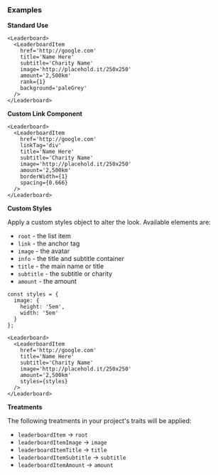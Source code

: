 ### Examples

**Standard Use**

```
<Leaderboard>
  <LeaderboardItem
    href='http://google.com'
    title='Name Here'
    subtitle='Charity Name'
    image='http://placehold.it/250x250'
    amount='2,500km'
    rank={1}
    background='paleGrey'
  />
</Leaderboard>
```

**Custom Link Component**

```
<Leaderboard>
  <LeaderboardItem
    href='http://google.com'
    linkTag='div'
    title='Name Here'
    subtitle='Charity Name'
    image='http://placehold.it/250x250'
    amount='2,500km'
    borderWidth={1}
    spacing={0.666}
  />
</Leaderboard>
```

**Custom Styles**

Apply a custom styles object to alter the look. Available elements are:

- `root` - the list item
- `link` - the anchor tag
- `image` - the avatar
- `info` - the title and subtitle container
- `title` - the main name or title
- `subtitle` - the subtitle or charity
- `amount` - the amount

```
const styles = {
  image: {
    height: '5em',
    width: '5em'
  }
};

<Leaderboard>
  <LeaderboardItem
    href='http://google.com'
    title='Name Here'
    subtitle='Charity Name'
    image='http://placehold.it/250x250'
    amount='2,500km'
    styles={styles}
  />
</Leaderboard>
```

**Treatments**

The following treatments in your project's traits will be applied:

- `leaderboardItem` -> `root`
- `leaderboardItemImage` -> `image`
- `leaderboardItemTitle` -> `title`
- `leaderboardItemSubtitle` -> `subtitle`
- `leaderboardItemAmount` -> `amount`
